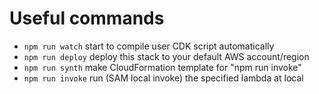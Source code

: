 # Useful commands

 * `npm run watch`   start to compile user CDK script automatically
 * `npm run deploy`  deploy this stack to your default AWS account/region
 * `npm run synth`   make CloudFormation template for "npm run invoke"
 * `npm run invoke`  run (SAM local invoke) the specified lambda at local
